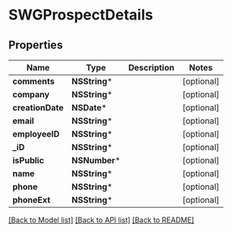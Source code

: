 # SWGProspectDetails

## Properties
Name | Type | Description | Notes
------------ | ------------- | ------------- | -------------
**comments** | **NSString*** |  | [optional] 
**company** | **NSString*** |  | [optional] 
**creationDate** | **NSDate*** |  | [optional] 
**email** | **NSString*** |  | [optional] 
**employeeID** | **NSString*** |  | [optional] 
**_iD** | **NSString*** |  | [optional] 
**isPublic** | **NSNumber*** |  | [optional] 
**name** | **NSString*** |  | [optional] 
**phone** | **NSString*** |  | [optional] 
**phoneExt** | **NSString*** |  | [optional] 

[[Back to Model list]](../README.md#documentation-for-models) [[Back to API list]](../README.md#documentation-for-api-endpoints) [[Back to README]](../README.md)


